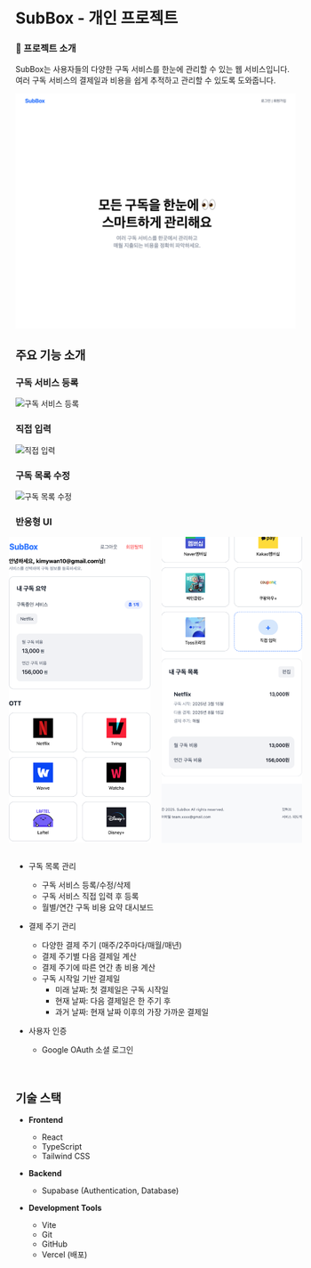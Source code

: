 # SubBox - 개인 프로젝트

### 📝 프로젝트 소개

SubBox는 사용자들의 다양한 구독 서비스를 한눈에 관리할 수 있는 웹 서비스입니다. 여러 구독 서비스의 결제일과 비용을 쉽게 추적하고 관리할 수 있도록 도와줍니다.

![SubBox](/public/images/docs/Home.png)

## 주요 기능 소개

### 구독 서비스 등록

![구독 서비스 등록](./public/images/docs/demo_1.gif)

### 직접 입력

![직접 입력](./public/images/docs/demo_2.gif)

### 구독 목록 수정

![구독 목록 수정](./public/images/docs/demo_3.gif)

### 반응형 UI

<div style="display: flex; justify-content: center;">
  <img src="./public/images/docs/Mobile.png" alt="반응형 UI" width="280" height="550" style="margin-right: 20px;"/>
  <img src="./public/images/docs/Mobile2.png" alt="반응형 UI" width="280" height="550"/>
</div>

<br>

- 구독 목록 관리

  - 구독 서비스 등록/수정/삭제
  - 구독 서비스 직접 입력 후 등록
  - 월별/연간 구독 비용 요약 대시보드

- 결제 주기 관리

  - 다양한 결제 주기 (매주/2주마다/매월/매년)
  - 결제 주기별 다음 결제일 계산
  - 결제 주기에 따른 연간 총 비용 계산
  - 구독 시작일 기반 결제일
    - 미래 날짜: 첫 결제일은 구독 시작일
    - 현재 날짜: 다음 결제일은 한 주기 후
    - 과거 날짜: 현재 날짜 이후의 가장 가까운 결제일

- 사용자 인증
  - Google OAuth 소셜 로그인

<br>

## 기술 스택

- **Frontend**

  - React
  - TypeScript
  - Tailwind CSS

- **Backend**

  - Supabase (Authentication, Database)

- **Development Tools**
  - Vite
  - Git
  - GitHub
  - Vercel (배포)
